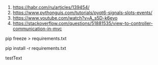 1. https://habr.com/ru/articles/139454/
2. https://www.pythonguis.com/tutorials/pyqt6-signals-slots-events/
3. https://www.youtube.com/watch?v=A_s5D-k6evo
4. https://stackoverflow.com/questions/51881535/view-to-controller-communication-in-mvc

pip freeze > requirements.txt

pip install -r requirements.txt

testText
